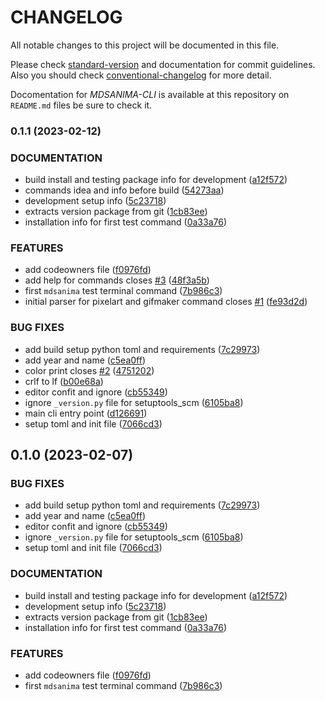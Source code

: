 # CHANGELOG

All notable changes to this project will be documented in this file.

Please check
[standard-version](https://github.com/conventional-changelog/standard-version)
and documentation for commit guidelines. Also you should check
[conventional-changelog](https://github.com/mdsanima/conventional-changelog)
for more detail.

Docomentation for _MDSANIMA-CLI_
is available at this repository on `README.md` files be sure to check it.

### 0.1.1 (2023-02-12)

### DOCUMENTATION

- build install and testing package info for development ([a12f572](https://github.com/mdsanima-lab/mdsanima-cli/commit/a12f57281f98ff16768e0c62d7bafca57b1e49c6))
- commands idea and info before build ([54273aa](https://github.com/mdsanima-lab/mdsanima-cli/commit/54273aac2f67dba808f76d1b3a283bb3dc05bb64))
- development setup info ([5c23718](https://github.com/mdsanima-lab/mdsanima-cli/commit/5c2371801c5b571c4f85bcd2dbaa9e72402b3f8a))
- extracts version package from git ([1cb83ee](https://github.com/mdsanima-lab/mdsanima-cli/commit/1cb83ee1626d99f6b07935b84adbccbe9463ff12))
- installation info for first test command ([0a33a76](https://github.com/mdsanima-lab/mdsanima-cli/commit/0a33a76ad6fdbc1ad990b982359435f7cbfce266))

### FEATURES

- add codeowners file ([f0976fd](https://github.com/mdsanima-lab/mdsanima-cli/commit/f0976fd8bdbd9e5efb1d0c97a7619f822c6fb062))
- add help for commands closes [#3](https://github.com/mdsanima-lab/mdsanima-cli/issues/3) ([48f3a5b](https://github.com/mdsanima-lab/mdsanima-cli/commit/48f3a5beff1a785e5690b07a01ede87c8dd479af))
- first `mdsanima` test terminal command ([7b986c3](https://github.com/mdsanima-lab/mdsanima-cli/commit/7b986c3d438e2f2732668926fb46fe6fd98c003f))
- initial parser for pixelart and gifmaker command closes [#1](https://github.com/mdsanima-lab/mdsanima-cli/issues/1) ([fe93d2d](https://github.com/mdsanima-lab/mdsanima-cli/commit/fe93d2d0b926517cd37821f87a189372e3a834d7))

### BUG FIXES

- add build setup python toml and requirements ([7c29973](https://github.com/mdsanima-lab/mdsanima-cli/commit/7c299738195db54de58016dd3d87b94a16ee901e))
- add year and name ([c5ea0ff](https://github.com/mdsanima-lab/mdsanima-cli/commit/c5ea0ff02f6fea87be7d943df2bad071f3ad4ef7))
- color print closes [#2](https://github.com/mdsanima-lab/mdsanima-cli/issues/2) ([4751202](https://github.com/mdsanima-lab/mdsanima-cli/commit/47512022c47756d026c58d11c4847b9e1d51a9d1))
- crlf to lf ([b00e68a](https://github.com/mdsanima-lab/mdsanima-cli/commit/b00e68a1552e947196171ab2e0ad1838727b9134))
- editor confit and ignore ([cb55349](https://github.com/mdsanima-lab/mdsanima-cli/commit/cb553492375143bb8394ef4ecef2b91953f90448))
- ignore `_version.py` file for setuptools_scm ([6105ba8](https://github.com/mdsanima-lab/mdsanima-cli/commit/6105ba88dfd2e83994705ccc9a93d70753671762))
- main cli entry point ([d126691](https://github.com/mdsanima-lab/mdsanima-cli/commit/d1266918e5ccb3afe7ce83a35339feca6a722bf5))
- setup toml and init file ([7066cd3](https://github.com/mdsanima-lab/mdsanima-cli/commit/7066cd397d9719fa9ef86a772803319cbcfbddf8))

## 0.1.0 (2023-02-07)

### BUG FIXES

- add build setup python toml and requirements ([7c29973](https://github.com/mdsanima-lab/mdsanima-cli/commit/7c299738195db54de58016dd3d87b94a16ee901e))
- add year and name ([c5ea0ff](https://github.com/mdsanima-lab/mdsanima-cli/commit/c5ea0ff02f6fea87be7d943df2bad071f3ad4ef7))
- editor confit and ignore ([cb55349](https://github.com/mdsanima-lab/mdsanima-cli/commit/cb553492375143bb8394ef4ecef2b91953f90448))
- ignore `_version.py` file for setuptools_scm ([6105ba8](https://github.com/mdsanima-lab/mdsanima-cli/commit/6105ba88dfd2e83994705ccc9a93d70753671762))
- setup toml and init file ([7066cd3](https://github.com/mdsanima-lab/mdsanima-cli/commit/7066cd397d9719fa9ef86a772803319cbcfbddf8))

### DOCUMENTATION

- build install and testing package info for development ([a12f572](https://github.com/mdsanima-lab/mdsanima-cli/commit/a12f57281f98ff16768e0c62d7bafca57b1e49c6))
- development setup info ([5c23718](https://github.com/mdsanima-lab/mdsanima-cli/commit/5c2371801c5b571c4f85bcd2dbaa9e72402b3f8a))
- extracts version package from git ([1cb83ee](https://github.com/mdsanima-lab/mdsanima-cli/commit/1cb83ee1626d99f6b07935b84adbccbe9463ff12))
- installation info for first test command ([0a33a76](https://github.com/mdsanima-lab/mdsanima-cli/commit/0a33a76ad6fdbc1ad990b982359435f7cbfce266))

### FEATURES

- add codeowners file ([f0976fd](https://github.com/mdsanima-lab/mdsanima-cli/commit/f0976fd8bdbd9e5efb1d0c97a7619f822c6fb062))
- first `mdsanima` test terminal command ([7b986c3](https://github.com/mdsanima-lab/mdsanima-cli/commit/7b986c3d438e2f2732668926fb46fe6fd98c003f))
